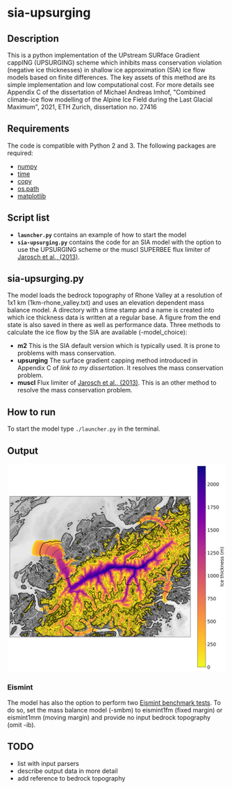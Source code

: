 # sia-upsurging


## Description
This is a python implementation of the UPstream SURface Gradient cappING (UPSURGING) scheme which inhibits mass conservation violation (negative ice thicknesses) in shallow ice approximation (SIA) ice flow models based on finite differences. The key assets of this method are its simple implementation and low computational cost. For more details see Appendix C of the dissertation of Michael Andreas Imhof, "Combined climate-ice flow modelling of the Alpine Ice Field during the Last Glacial Maximum", 2021, ETH Zurich, dissertation no. 27416


## Requirements
The code is compatible with Python 2 and 3. The following packages are required:
- [numpy](https://numpy.org/)
- [time](https://docs.python.org/3/library/time.html)
- [copy](https://docs.python.org/3/library/copy.html)
- [os.path](https://docs.python.org/3/library/os.path.html#module-os.path)
- [matplotlib](https://matplotlib.org/stable/index.html)


## Script list
- **`launcher.py`** contains an example of how to start the model
- **`sia-upsurging.py`** contains the code for an SIA model with the option to use the UPSURGING scheme or the muscl SUPERBEE flux limiter of [Jarosch et al., (2013)](https://doi.org/10.5194/tc-7-229-2013). 


## sia-upsurging.py
The model loads the bedrock topography of Rhone Valley at a resolution of 1x1 km (1km-rhone_valley.txt) and uses an elevation dependent mass balance model. A directory with a time stamp and a name is created into which ice thickness data is written at a regular base. A figure from the end state is also saved in there as well as performance data. 
Three methods to calculate the ice flow by the SIA are available (-model_choice):
- **m2** This is the SIA default version which is typically used. It is prone to problems with mass conservation. 
- **upsurging** The surface gradient capping method introduced in Appendix C of _link to my dissertation_. It resolves the mass conservation problem. 
- **muscl** Flux limiter of [Jarosch et al., (2013)](https://doi.org/10.5194/tc-7-229-2013). This is an other method to resolve the mass conservation problem. 

## How to run
To start the model type `./launcher.py` in the terminal. 

## Output
![Sample output of `sia-upsurging.py`](docs/end_state.png)



### Eismint
The model has also the option to perform two [Eismint benchmark tests](https://www.cambridge.org/core/journals/annals-of-glaciology/article/eismint-benchmarks-for-testing-icesheet-models/F8563050E59F7161FAD3EA55329E70E6). To do so, set the mass balance model (-smbm) to eismint1fm (fixed margin) or eismint1mm (moving margin) and provide no input bedrock topography (omit -ib). 



## TODO
- list with input parsers
- describe output data in more detail
- add reference to bedrock topography
